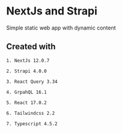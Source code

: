 # NextJs and Strapi

Simple static web app with dynamic content

## Created with

 ``1. NextJs 12.0.7``

 ``2. Strapi 4.0.0``

 ``3. React Query 3.34``

 ``4. GrpahQL 16.1``

 ``5. React 17.0.2``

 ``6. Tailwindcss 2.2``

 ``7. Typescript 4.5.2``
